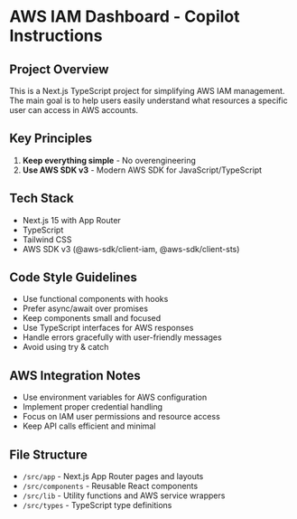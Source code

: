 # AWS IAM Dashboard - Copilot Instructions

<!-- Use this file to provide workspace-specific custom instructions to Copilot. For more details, visit https://code.visualstudio.com/docs/copilot/copilot-customization#_use-a-githubcopilotinstructionsmd-file -->

## Project Overview
This is a Next.js TypeScript project for simplifying AWS IAM management. The main goal is to help users easily understand what resources a specific user can access in AWS accounts.

## Key Principles
1. **Keep everything simple** - No overengineering
2. **Use AWS SDK v3** - Modern AWS SDK for JavaScript/TypeScript

## Tech Stack
- Next.js 15 with App Router
- TypeScript
- Tailwind CSS
- AWS SDK v3 (@aws-sdk/client-iam, @aws-sdk/client-sts)

## Code Style Guidelines
- Use functional components with hooks
- Prefer async/await over promises
- Keep components small and focused
- Use TypeScript interfaces for AWS responses
- Handle errors gracefully with user-friendly messages
- Avoid using try & catch

## AWS Integration Notes
- Use environment variables for AWS configuration
- Implement proper credential handling
- Focus on IAM user permissions and resource access
- Keep API calls efficient and minimal

## File Structure
- `/src/app` - Next.js App Router pages and layouts
- `/src/components` - Reusable React components
- `/src/lib` - Utility functions and AWS service wrappers
- `/src/types` - TypeScript type definitions
